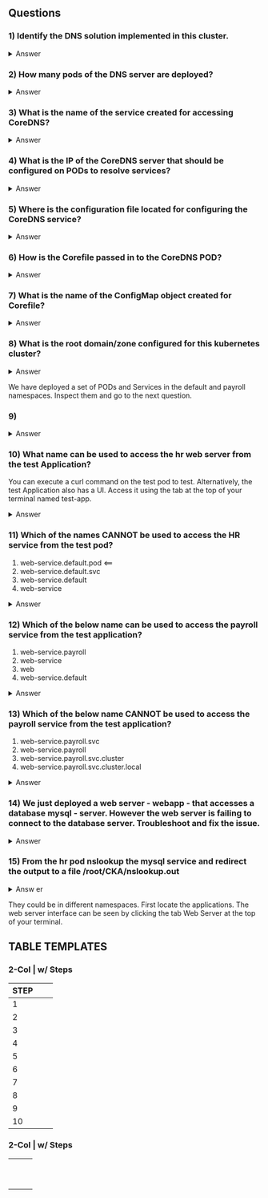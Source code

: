 ## Questions

### 1) Identify the DNS solution implemented in this cluster.
<details> 
  <summary markdown="span">Answer</summary>

    root@controlplane:~# k get pods -A | grep -v NAME | grep dns
    kube-system   coredns-74ff55c5b-ksdfb                1/1     Running   0          9m1s
    kube-system   coredns-74ff55c5b-p97jx                1/1     Running   0          9m1s
</details>

### 2) How many pods of the DNS server are deployed?
<details>
  <summary markdown="span">Answer</summary>

    root@controlplane:~# k get pods -A | grep -v NAME | grep -c dns
    2
</details>

### 3) What is the name of the service created for accessing CoreDNS?
<details>
  <summary markdown="span">Answer</summary>

    kube-dns
    
    @controlplane:~# k get -n=kube-system pod/coredns-74ff55c5b-ksdfb --show-labels
    NAME                      READY   STATUS    RESTARTS   AGE   LABELS
    coredns-74ff55c5b-ksdfb   1/1     Running   0          23m   k8s-app=kube-dns,pod-template-hash=74ff55c5b
    
    root@controlplane:~# k get svc -Al k8s-app=kube-dns
    NAMESPACE     NAME       TYPE        CLUSTER-IP   EXTERNAL-IP   PORT(S)                  AGE
    kube-system   kube-dns   ClusterIP   10.96.0.10   <none>        53/UDP,53/TCP,9153/TCP   24m
</details>

### 4) What is the IP of the CoreDNS server that should be configured on PODs to resolve services?
<details>
  <summary markdown="span">Answer</summary>

    10.96.0.10

    root@controlplane:~# k exec hr -it -- cat /etc/resolv.conf
    nameserver 10.96.0.10
    search default.svc.cluster.local svc.cluster.local cluster.local
    options ndots:5

</details>

### 5) Where is the configuration file located for configuring the CoreDNS service?
<details>
  <summary markdown="span">Answer</summary>

    root@controlplane:~# k get -n=kube-system pod/coredns-74ff55c5b-ksdfb -ocustom-columns=:.spec.containers[].args | xargs
    [-conf /etc/coredns/Corefile]

</details>

### 6) How is the Corefile passed in to the CoreDNS POD?
<details>
  <summary markdown="span">Answer</summary>

    ==> CONFIGMAP

    root@controlplane:~# k get -n=kube-system pod/coredns-74ff55c5b-ksdfb -ocustom-columns=:.spec.volumes[] | xargs
    map[configMap:map[defaultMode:420 items:[map[key:Corefile path:Corefile]] name:coredns] name:config-volume]
    
    root@controlplane:~# k get -n=kube-system cm/coredns -ocustom-columns=:.data
    map[Corefile:.:53 {
        errors
        health {
           lameduck 5s
        }
        ready
        kubernetes cluster.local in-addr.arpa ip6.arpa {
           pods insecure
           fallthrough in-addr.arpa ip6.arpa
           ttl 30
        }
        prometheus :9153
        forward . /etc/resolv.conf {
           max_concurrent 1000
        }
        cache 30
        loop
        reload
        loadbalance
    }
    ]
</details>

### 7) What is the name of the ConfigMap object created for Corefile?
<details>
  <summary markdown="span">Answer</summary>
    
    coredns

    root@controlplane:~# k get -n=kube-system pod/coredns-74ff55c5b-ksdfb -ocustom-columns=:.spec.volumes[] | xargs
    map[configMap:map[defaultMode:420 items:[map[key:Corefile path:Corefile]] name:coredns] name:config-volume]
</details>

### 8) What is the root domain/zone configured for this kubernetes cluster?
<details>
  <summary markdown="span">Answer</summary>

    cluster.local

</details>

We have deployed a set of PODs and Services in the default and payroll namespaces. Inspect them and go to the next question.
### 9)
<details>
  <summary markdown="span">Answer</summary>

</details>

### 10) What name can be used to access the hr web server from the test Application?
You can execute a curl command on the test pod to test. Alternatively, the test Application also has a UI. Access it using the tab at the top of your terminal named test-app.
<details>
  <summary markdown="span">Answer</summary>

    web-service.default.svc.cluster.local:80    

    root@controlplane:~# k get pods/hr --show-labels -owide
    NAME   READY   STATUS    RESTARTS   AGE   IP           NODE           NOMINATED NODE   READINESS GATES   LABELS
    hr     1/1     Running   0          43m   10.244.0.6   controlplane   <none>           <none>            name=hr
    root@controlplane:~# k get ep
    NAME           ENDPOINTS          AGE
    kubernetes     10.31.101.9:6443   46m
    test-service   10.244.0.5:8080    43m
    web-service    10.244.0.6:80      43m
    root@controlplane:~# k get svc/web-service
    NAME          TYPE        CLUSTER-IP       EXTERNAL-IP   PORT(S)   AGE
    web-service   ClusterIP   10.105.127.251   <none>        80/TCP    43m
</details>

### 11) Which of the names CANNOT be used to access the HR service from the test pod?
1) web-service.default.pod <==
2) web-service.default.svc
3) web-service.default
4) web-service
<details>
  <summary markdown="span">Answer</summary>

    web-service.default.pod

</details>

### 12) Which of the below name can be used to access the payroll service from the test application?
1) web-service.payroll
2) web-service
3) web
4) web-service.default
<details>
  <summary markdown="span">Answer</summary>

    ==> web-service.payroll

    root@controlplane:~# k get svc -A
    NAMESPACE     NAME           TYPE        CLUSTER-IP       EXTERNAL-IP   PORT(S)                  AGE
    default       kubernetes     ClusterIP   10.96.0.1        <none>        443/TCP                  49m
    default       test-service   NodePort    10.109.87.17     <none>        80:30080/TCP             46m
    default       web-service    ClusterIP   10.105.127.251   <none>        80/TCP                   46m
    kube-system   kube-dns       ClusterIP   10.96.0.10       <none>        53/UDP,53/TCP,9153/TCP   49m
    payroll       web-service    ClusterIP   10.99.139.221    <none>        80/TCP                   46m
</details>


### 13) Which of the below name CANNOT be used to access the payroll service from the test application?
1) web-service.payroll.svc
2) web-service.payroll
3) web-service.payroll.svc.cluster
4) web-service.payroll.svc.cluster.local
<details>
  <summary markdown="span">Answer</summary>

    ==> web-service.payroll.svc.cluster
</details>


### 14) We just deployed a web server - webapp - that accesses a database mysql - server. However the web server is failing to connect to the database server. Troubleshoot and fix the issue.
<details>
  <summary markdown="span">Answer</summary>

    Environment Variables: DB_Host=mysql; DB_Database=Not Set; DB_User=root; DB_Password=paswrd; 2003: Can't connect to MySQL server on 'mysql:3306' (-2 Name does not resolve)
    From webapp-84ffb6ddff-tv5mh!

    root@controlplane@controlplane:~# k get pod/webapp-c995bfc7b-rt6zd --show-labels
    NAME                     READY   STATUS    RESTARTS   AGE     LABELS
    webapp-c995bfc7b-rt6zd   1/1     Running   0          2m31s   name=webapp,pod-template-hash=c995bfc7b

    root@controlplane:~# k get deploy -A -l=name=webapp
    NAMESPACE   NAME     READY   UP-TO-DATE   AVAILABLE   AGE
    default     webapp   1/1     1            1           9m41s

    k set env deploy/webapp DB_Host=mysql.payroll
</details>

### 15) From the hr pod nslookup the mysql service and redirect the output to a file /root/CKA/nslookup.out
<details>
  <summary markdown="span">Answ er</summary>

    kubectl exec -it hr -- nslookup mysql.payroll > /root/CKA/nslookup.out
</details>

They could be in different namespaces. First locate the applications. The web server interface can be seen by clicking the tab Web Server at the top of your terminal.

## TABLE TEMPLATES

### 2-Col | w/ Steps
| STEP  |               |               |       
| ----- | ------------- | ------------- |
| 1     |               |               |               
| 2     |               |               |               
| 3     |               |               |               
| 4     |               |               |               
| 5     |               |               |               
| 6     |               |               |               
| 7     |               |               |               
| 8     |               |               |               
| 9     |               |               |               
| 10    |               |               |               


### 2-Col | w/ Steps
|       |               |               |       
| ----- | ------------- | ------------- |
|       |               |               |               
|       |               |               |               
|       |               |               |               
|       |               |               |               
|       |               |               |               
|       |               |               |               
|       |               |               |               
|       |               |               |               
|       |               |               |               
|       |               |               |
